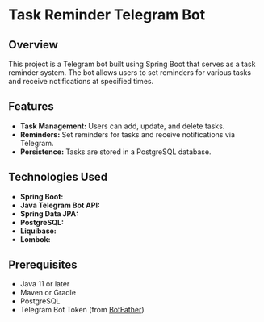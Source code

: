 # Task Reminder Telegram Bot

## Overview

This project is a Telegram bot built using Spring Boot that serves as a task reminder system. The bot allows users to set reminders for various tasks and receive notifications at specified times.

## Features

- **Task Management:** Users can add, update, and delete tasks.
- **Reminders:** Set reminders for tasks and receive notifications via Telegram.
- **Persistence:** Tasks are stored in a PostgreSQL database.

## Technologies Used

- **Spring Boot:** 
- **Java Telegram Bot API:** 
- **Spring Data JPA:** 
- **PostgreSQL:** 
- **Liquibase:**
- **Lombok:** 

## Prerequisites

- Java 11 or later
- Maven or Gradle
- PostgreSQL
- Telegram Bot Token (from [BotFather](https://t.me/botfather))
